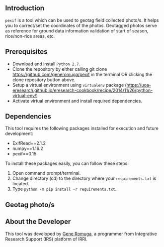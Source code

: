 ## Introduction

`pexif` is a tool which can be used to geotag field collected photo/s. It helps you to correct/set the coordinates of the photos.
Geotagged photos serve as reference for ground data information validation of start of season, rice/non-rice areas, etc.

## Prerequisites
* Download and install `Python 2.7`. 
* Clone the repository by either calling git clone https://github.com/generomuga/pexif in the terminal OR clicking the clone repository button above.
* Setup a virtual environment using `virtualenv` package (https://uoa-eresearch.github.io/eresearch-cookbook/recipe/2014/11/26/python-virtual-env/)
* Activate virtual environment and install required dependencies.

## Dependencies
This tool requires the following packages installed for execution and future development: 
* ExifRead==2.1.2
* numpy==1.16.2
* pexif==0.15

To install these packages easily, you can follow these steps:
1) Open command prompt/terminal.
2) Change directory (cd) to the directory where your `requirements.txt` is located.
3) Type `python -m pip install -r requirements.txt`.

## Geotag photo/s


## About the Developer
This tool was developed by [Gene Romuga](https://github.com/generomuga), a programmer from Integrative Research Support (IRS) platform of IRRI.
